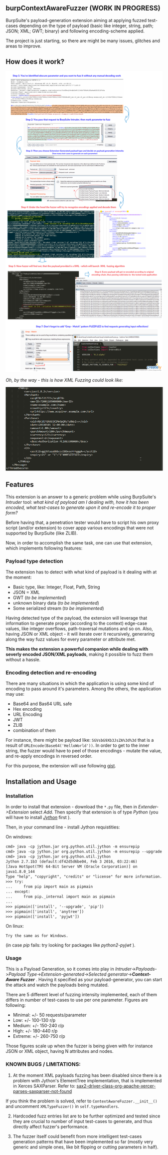 ## burpContextAwareFuzzer (WORK IN PROGRESS)

BurpSuite's payload-generation extension aiming at applying fuzzed test-cases depending on the type of payload (basic like integer, string, path; JSON; XML; GWT; binary) and following encoding-scheme applied.

The project is just starting, so there are might be many issues, glitches and areas to improve.

## How does it work?

![diagram](diagram.jpg)


*Oh, by the way - this is how XML Fuzzing could look like:*

![fuzzing](fuzzing.gif)

## Features

This extension is an answer to a generic problem while using BurpSuite's _Intruder_ tool: 
_what kind of payload am I dealing with, how it has been encoded, what test-cases to generate upon it and re-encode it to proper form?_

Before having that, a penetration tester would have to script his own proxy script (and/or extension) to cover appp various encodings that were not supported by BurpSuite (like ZLIB).

Now, in order to accomplish the same task, one can use that extension, which implements following features:

### Payload type detection

The extension has to detect with what kind of payload is it dealing with at the moment:
- Basic type, like: Integer, Float, Path, String
- JSON
= XML
- GWT (_to be implemented_)
- unknown binary data (_to be implemented_)
- Some serialized stream (_to be implemented_)

Having detected type of the payload, the extension will leverage that information to generate proper (according to the context) edge-case values, like integer overflows, path-traversal mutations and so on. Also, having JSON or XML object - it will iterate over it recursively, generaring along the way fuzz values for every parameter or attribute met. 

**This makes the extension a powerful companion while dealing with severly encoded JSON/XML payloads**, making it possible to fuzz them without a hassle.

### Encoding detection and re-encoding

There are many situations in which the application is using some kind of encoding to pass around it's parameters. Among the others, the application may use:

- Base64 and Bas64 URL safe
- Hex encoding
- URL Encoding
- JWT
- ZLIB
- combination of them

For instance, there might be payload like: `SGVsbG9Xb3JsZA%3d%3d` that is a result of `URLEncode(Base64('HelloWorld'))`. In order to get to the inner string, the fuzzer would have to peel of those encodings - mutate the value, and re-apply encodings in reversed order.

For this purpose, the extension will use following [gist](https://gist.github.com/mgeeky/1052681318a8164b112edfcdcb30798f).


## Installation and Usage

### Installation
In order to install that extension - download the `*.py` file, then in _Extender->Extension_ select _Add_. Then specify that extension is of type _Python_ (you will have to install [_Jython_](http://www.jython.org/downloads.html) first ).

Then, in your command line - install Jython requistities:

On windows:
```
cmd> java -cp jython.jar org.python.util.jython -m ensurepip
cmd> java -cp jython.jar org.python.util.jython -m ensurepip --upgrade
cmd> java -cp jython.jar org.python.util.jython
Jython 2.7.1b3 (default:df42d5d6be04, Feb 3 2016, 03:22:46)
[Java HotSpot(TM) 64-Bit Server VM (Oracle Corporation)] on  java1.8.0_144
Type "help", "copyright", "credits" or "license" for more information.
>>> try:
...     from pip import main as pipmain
... except:
...     from pip._internal import main as pipmain
...
>>> pipmain(['install', '--upgrade', 'pip'])
>>> pipmain(['install', 'anytree'])
>>> pipmain(['install', 'pyjwt'])
```

On linux:
```
Try the same as for Windows.
```
(in case _pip_ fails: try looking for packages like _python2-pyjwt_ ).


### Usage

This is a Payload Generation, so it comes into play in _Intruder_->_Payloads_->_Payload Type_->_Extension-generated_->_Selected generator_->**_Context-Aware Fuzzer_** . Having it specified as your payload-generator, you can start the attack and watch the payloads being mutated.

There are 5 different level of fuzzing intensity implemented, each of them differs in number of test-cases to use per one parameter. Figures are following:
- Minimal: +/- 50 requests/parameter
- Low: +/- 100-130 r/p
- Medium: +/- 150-240 r/p
- High: +/- 180-440 r/p
- Extreme: +/- 260-750 r/p

Those figures scale up when the fuzzer is being given with for instance JSON or XML object, having N attributes and nodes.


### KNOWN BUGS / LIMITATIONS:
1) At the moment XML payloads fuzzing has been disabled since there is a problem with Jython's ElementTree implementation, that is implemented in Xerces SAXParser. Refer to:
[sax2-driver-class-org-apache-xercer-parses-saxparser-not-found](https://support.portswigger.net/customer/portal/questions/16996471-sax2-driver-class-org-apache-xercer-parses-saxparser-not-found)

If you think the problem is solved, refer to `ContextAwareFuzzer.__init__()` and uncomment `XMLTypeFuzzer()` in `self.typeHandlers`.

2) Hardcoded fuzz entries list are to be further optimized and tested since they are crucial to number of input test-cases to generate, and thus directly affect fuzzer's performance.

3) The fuzzer itself could benefit from more intelligent test-cases generation patterns that have been implemented so far (mostly very generic and simple ones, like bit flipping or cutting parameters in half).

